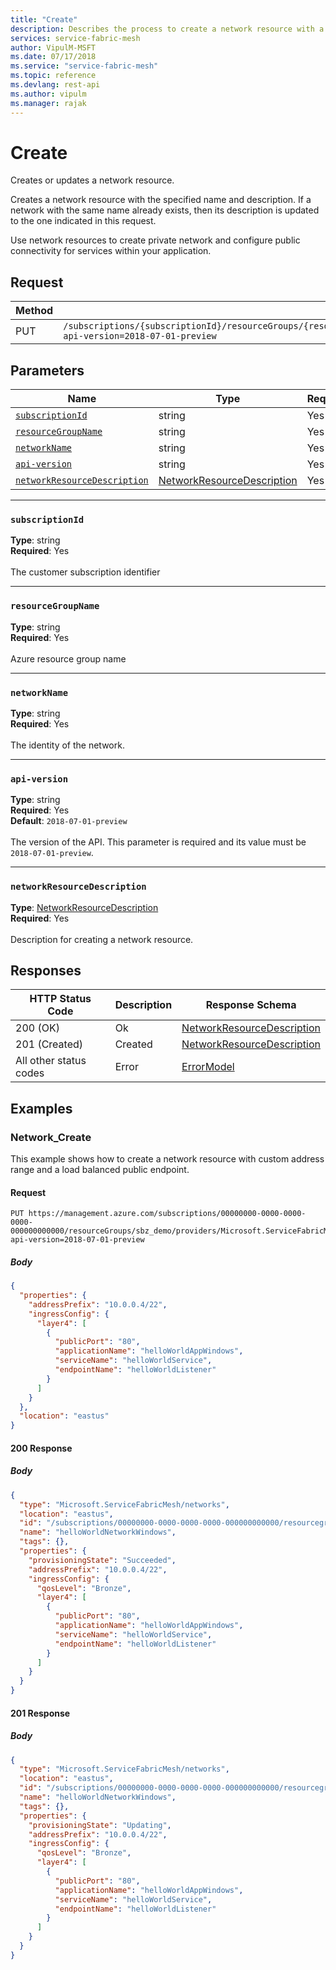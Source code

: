 ```yaml
---
title: "Create"
description: Describes the process to create a network resource with a specified name and description, includes Request Method and Parameters.
services: service-fabric-mesh
author: VipulM-MSFT
ms.date: 07/17/2018
ms.service: "service-fabric-mesh"
ms.topic: reference
ms.devlang: rest-api
ms.author: vipulm
ms.manager: rajak
---
```

# Create
Creates or updates a network resource.

Creates a network resource with the specified name and description. If a network with the same name already exists, then its description is updated to the one indicated in this request.

Use network resources to create private network and configure public connectivity for services within your application. 


## Request
| Method | Request URI |
| ------ | ----------- |
| PUT | `/subscriptions/{subscriptionId}/resourceGroups/{resourceGroupName}/providers/Microsoft.ServiceFabricMesh/networks/{networkName}?api-version=2018-07-01-preview` |


## Parameters
| Name | Type | Required | Location |
| --- | --- | --- | --- |
| [`subscriptionId`](#subscriptionid) | string | Yes | Path |
| [`resourceGroupName`](#resourcegroupname) | string | Yes | Path |
| [`networkName`](#networkname) | string | Yes | Path |
| [`api-version`](#api-version) | string | Yes | Query |
| [`networkResourceDescription`](#networkresourcedescription) | [NetworkResourceDescription](sfmeshrp-model-networkresourcedescription.md) | Yes | Body |

____
### `subscriptionId`
__Type__: string <br/>
__Required__: Yes<br/>
<br/>
The customer subscription identifier

____
### `resourceGroupName`
__Type__: string <br/>
__Required__: Yes<br/>
<br/>
Azure resource group name

____
### `networkName`
__Type__: string <br/>
__Required__: Yes<br/>
<br/>
The identity of the network.

____
### `api-version`
__Type__: string <br/>
__Required__: Yes<br/>
__Default__: `2018-07-01-preview` <br/>
<br/>
The version of the API. This parameter is required and its value must be `2018-07-01-preview`.

____
### `networkResourceDescription`
__Type__: [NetworkResourceDescription](sfmeshrp-model-networkresourcedescription.md) <br/>
__Required__: Yes<br/>
<br/>
Description for creating a network resource.

## Responses

| HTTP Status Code | Description | Response Schema |
| --- | --- | --- |
| 200 (OK) | Ok<br/> | [NetworkResourceDescription](sfmeshrp-model-networkresourcedescription.md) |
| 201 (Created) | Created<br/> | [NetworkResourceDescription](sfmeshrp-model-networkresourcedescription.md) |
| All other status codes | Error<br/> | [ErrorModel](sfmeshrp-model-errormodel.md) |

## Examples

### Network_Create

This example shows how to create a network resource with custom address range and a load balanced public endpoint.

#### Request
```
PUT https://management.azure.com/subscriptions/00000000-0000-0000-0000-000000000000/resourceGroups/sbz_demo/providers/Microsoft.ServiceFabricMesh/networks/helloWorldNetworkWindows?api-version=2018-07-01-preview
```

##### Body
```json
{
  "properties": {
    "addressPrefix": "10.0.0.4/22",
    "ingressConfig": {
      "layer4": [
        {
          "publicPort": "80",
          "applicationName": "helloWorldAppWindows",
          "serviceName": "helloWorldService",
          "endpointName": "helloWorldListener"
        }
      ]
    }
  },
  "location": "eastus"
}
```

#### 200 Response
##### Body
```json
{
  "type": "Microsoft.ServiceFabricMesh/networks",
  "location": "eastus",
  "id": "/subscriptions/00000000-0000-0000-0000-000000000000/resourcegroups/sbz_demo/providers/Microsoft.ServiceFabricMesh/networks/helloWorldNetworkWindows",
  "name": "helloWorldNetworkWindows",
  "tags": {},
  "properties": {
    "provisioningState": "Succeeded",
    "addressPrefix": "10.0.0.4/22",
    "ingressConfig": {
      "qosLevel": "Bronze",
      "layer4": [
        {
          "publicPort": "80",
          "applicationName": "helloWorldAppWindows",
          "serviceName": "helloWorldService",
          "endpointName": "helloWorldListener"
        }
      ]
    }
  }
}
```


#### 201 Response
##### Body
```json
{
  "type": "Microsoft.ServiceFabricMesh/networks",
  "location": "eastus",
  "id": "/subscriptions/00000000-0000-0000-0000-000000000000/resourcegroups/sbz_demo/providers/Microsoft.ServiceFabricMesh/networks/helloWorldNetworkWindows",
  "name": "helloWorldNetworkWindows",
  "tags": {},
  "properties": {
    "provisioningState": "Updating",
    "addressPrefix": "10.0.0.4/22",
    "ingressConfig": {
      "qosLevel": "Bronze",
      "layer4": [
        {
          "publicPort": "80",
          "applicationName": "helloWorldAppWindows",
          "serviceName": "helloWorldService",
          "endpointName": "helloWorldListener"
        }
      ]
    }
  }
}
```

